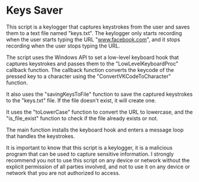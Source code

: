 # Keys Saver
  This script is a keylogger that captures keystrokes from the user and saves them to a text file named "keys.txt". The keylogger only starts recording when the user starts typing the URL "www.facebook.com", and it stops recording when the user stops typing the URL.

The script uses the Windows API to set a low-level keyboard hook that captures keystrokes and passes them to the "LowLevelKeyboardProc" callback function. The callback function converts the keycode of the pressed key to a character using the "ConvertVKCodeToCharacter" function.

It also uses the "savingKeysToFile" function to save the captured keystrokes to the "keys.txt" file. If the file doesn't exist, it will create one.

It uses the "toLowerCase" function to convert the URL to lowercase, and the "is_file_exist" function to check if the file already exists or not.

The main function installs the keyboard hook and enters a message loop that handles the keystrokes.

It is important to know that this script is a keylogger, it is a malicious program that can be used to capture sensitive information. I strongly recommend you not to use this script on any device or network without the explicit permission of all parties involved, and not to use it on any device or network that you are not authorized to access.
